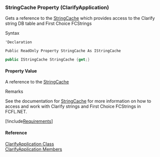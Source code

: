 ﻿### StringCache Property (ClarifyApplication)

Gets a reference to the [StringCache](fcSDK~FChoice.Foundation.Clarify.StringCache.md) which provides access to the Clarify string DB table and First Choice FCStrings

Syntax

```vbnet
'Declaration

Public ReadOnly Property StringCache As IStringCache
```

```csharp
public IStringCache StringCache {get;}
```

#### Property Value

A reference to the [StringCache](fcSDK~FChoice.Foundation.Clarify.StringCache.md)

Remarks

See the documentation for [StringCache](fcSDK~FChoice.Foundation.Clarify.StringCache.md) for more information on how to access and work with Clarify strings and First Choice FCStrings in FCFL.NET.

[!include[Requirements](../partials/requirements.md)]

#### Reference

[ClarifyApplication Class](fcSDK~FChoice.Foundation.Clarify.ClarifyApplication.md)  
[ClarifyApplication Members](fcSDK~FChoice.Foundation.Clarify.ClarifyApplication_members.md)